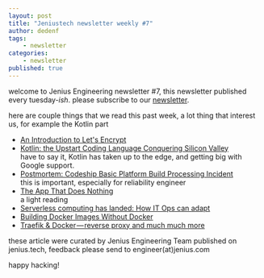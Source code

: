```yaml
---
layout: post
title: "Jeniustech newsletter weekly #7"
author: dedenf
tags:
    - newsletter
categories:
    - newsletter
published: true
---
```


welcome to Jenius Engineering newsletter #7, this newsletter published every tuesday-*ish*. please subscribe to our [newsletter](http://jenius.tech/newsletter).

here are couple things that we read this past week, a lot thing that interest us, for example the Kotlin part

- [An Introduction to Let's Encrypt](https://www.digitalocean.com/community/tutorials/an-introduction-to-let-s-encrypt)
- [Kotlin: the Upstart Coding Language Conquering Silicon Valley](https://www.wired.com/story/kotlin-the-upstart-coding-language-conquering-silicon-valley)  
have to say it, Kotlin has taken up to the edge, and getting big with Google support.
- [Postmortem: Codeship Basic Platform Build Processing Incident](https://blog.codeship.com/post-mortem-codeship-basic-platform-build-processing-incident/)  
 this is important, especially for reliability engineer
 - [The App That Does Nothing](https://www.theatlantic.com/technology/archive/2017/06/the-app-that-does-nothing/529764/)   
 a light reading
 - [Serverless computing has landed: How IT Ops can adapt](https://techbeacon.com/serverless-computing-has-landed-how-it-ops-can-adapt)
 - [Building Docker Images Without Docker](https://medium.com/bitnami-perspectives/building-docker-images-without-docker-c619061b13a9)
 - [Traefik & Docker — reverse proxy and much much more](https://medium.com/@lukastosic/traefik-docker-reverse-proxy-and-much-much-more-a39b24b9d959)

these article were curated by Jenius Engineering Team published on jenius.tech, feedback please send to engineer(at)jenius.com


happy hacking!
